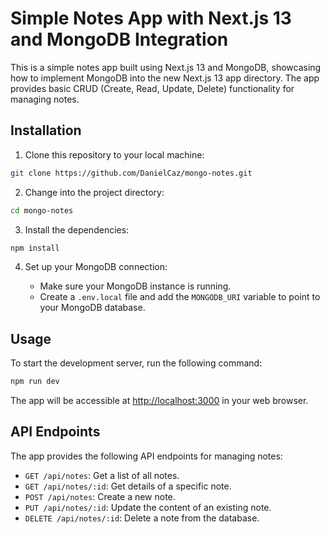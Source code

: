 # Simple Notes App with Next.js 13 and MongoDB Integration

This is a simple notes app built using Next.js 13 and MongoDB, showcasing how to implement MongoDB into the new Next.js 13 app directory. The app provides basic CRUD (Create, Read, Update, Delete) functionality for managing notes.

## Installation

1. Clone this repository to your local machine:

```bash
git clone https://github.com/DanielCaz/mongo-notes.git
```

2. Change into the project directory:

```bash
cd mongo-notes
```

3. Install the dependencies:

```bash
npm install
```

4. Set up your MongoDB connection:

   - Make sure your MongoDB instance is running.
   - Create a `.env.local` file and add the `MONGODB_URI` variable to point to your MongoDB database.

## Usage

To start the development server, run the following command:

```bash
npm run dev
```

The app will be accessible at [http://localhost:3000](http://localhost:3000) in your web browser.

## API Endpoints

The app provides the following API endpoints for managing notes:

- `GET /api/notes`: Get a list of all notes.
- `GET /api/notes/:id`: Get details of a specific note.
- `POST /api/notes`: Create a new note.
- `PUT /api/notes/:id`: Update the content of an existing note.
- `DELETE /api/notes/:id`: Delete a note from the database.
